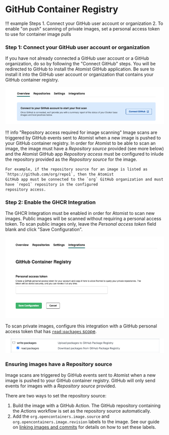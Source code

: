# GitHub Container Registry

!!! example Steps
    1. Connect your GitHub user account or organization
    2. To enable "on push" scanning of private images, set a personal access token to use for container image pulls

### Step 1:  Connect your GitHub user account or organization

If you have not already connected a GitHub user account or a GitHub organization, do so by following the "Connect GitHub" steps. You will be redirected to GitHub to install the Atomist GitHub application. Be sure to install it into the GitHub user account or organization that contains your GitHub container registry.

![install](img/ghcr/install.png)

!!! info "Repository access required for image scanning" 
    Image scans are triggered by GitHub events sent to Atomist when a new image is pushed to your GitHub
    container registry.  In order for Atomist to be able to scan an image, the image must have a _Repository source_ 
    provided (see more below) and the Atomist GitHub app _Repository access_ must be configured to inlude the repository
    provided as the _Repository source_ for the image.

    For example, if the repository source for an image is listed as `https://github.com/org/repo1`, then the Atomist
    GitHub app must be connected to the `org` GitHub organization and must have `repo1` repository in the configured
    repository access.

### Step 2:  Enable the GHCR Integration  

The GHCR Integration must be enabled in order for Atomist to scan new images. Public images will be scanned without requiring a personal access token. To scan public images only, leave the _Personal access token_ field blank and click "Save Configuration". 

![config](img/ghcr/config.png)

To scan private images, configure this integration with a GitHub personal access token that has [`read:packages` scope](https://docs.github.com/en/packages/learn-github-packages/about-permissions-for-github-packages).


![pat](img/ghcr/pat.png)

### Ensuring images have a Repository source

Image scans are triggered by GitHub events sent to Atomist when a new image is pushed to your GitHub
container registry.  GitHub will only send events for images with a _Repository source_ provided.

There are two ways to set the repository source:

1. Build the image with a GitHub Action.  The GitHub repository containing the Actions workflow is 
set as the repository source automatically.
2. Add the `org.opencontainers.image.source` and `org.opencontainers.image.revision` labels to the
image. See our guide on [linking images and commits](https://docs.atomist.services/integration/linking-images/#setting-up-linking-for-your-docker-builds)
for details on how to set these labels.